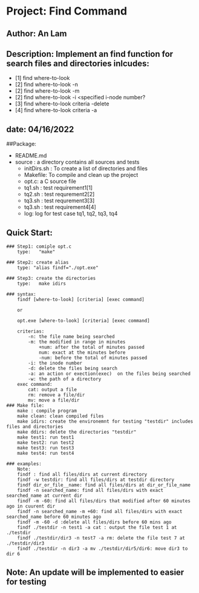 # Project: Find Command
## Author: An Lam
## Description: Implement an find function for search files and directories inlcudes:
- [1]	find where-to-look
- [2]	find where-to-look -n <specific name>
- [2]	find where-to-look -m <specified number of minutes>
- [2]	find where-to-look -i <specified i-node number?
- [3]	find where-to-look criteria -delete
- [4]	find where-to-look criteria -a
## date: 04/16/2022

##Package:
- README.md
- source  : a directory contains all sources and tests
	- initDirs.sh : To create a list of directories and files 
	- Makefile:	To compile and clean up the project
	- opt.c:	a C source file
	- tq1.sh : test requirement1[1]
	- tq2.sh : test requrement2[2]
	- tq3.sh : test requrement3[3]
	- tq3.sh : test requirement4[4] 
	- log: log for test case tq1, tq2, tq3, tq4

## Quick Start:
	### Step1: comiple opt.c
		type:	"make"
	
	### Step2: create alias
		type: "alias findf="./opt.exe"

	### Step3: create the directories 
		type:	make idirs

	### syntax:
		findf [where-to-look] [criteria] [exec command]

		or

		opt.exe [where-to-look] [criteria] [exec command]

		criterias: 
			-n: the file name being searched
			-m: the modified in range in minutes
				+num: after the total of minutes passed
				num: exact at the minutes before
				-num: before the total of minutes passed
			-i: the inode number
			-d: delete the files being search
			-a: an action or exection(exec)  on the files being searched
			-w: the path of a directory 
		exec command:
			cat: output a file
			rm: remove a file/dir
			mv: move a file/dir
	### Make file:
		make : compile program
		make clean: clean compiled files
		make idirs: create the environemnt for testing "testdir" includes files and directories
		make ddirs: delete the directories "testdir"
		make test1: run test1
		make test2: run test2
		make test3: run test3
		make test4: run test4
			 
	### examples:
		Note: 
		findf : find all files/dirs at current directory
		findf -w testdir: find all files/dirs at testdir directory
		findf dir_or_file__name: find all files/dirs at dir_or_file_name
		findf -n searched_name: find all files/dirs with exact searched_name at current dir
		findf -m -60: find all files/dirs that modified after 60 minutes ago in cuurent dir
		findf -n searched_name -m +60: find all files/dirs with exact searched_name before 60 minutes ago
		findf -m -60 -d :delete all files/dirs before 60 mins ago
		findf ./testdir -n test1 -a cat : output the file test 1 at ./testdir
		findf ./testdir/dir3 -n test7 -a rm: delete the file test 7 at ./testdir/dir3 
		findf ./testdir -n dir3 -a mv ./testdir/dir5/dir6: move dir3 to dir 6
 
## Note: An update will be implemented to easier for testing
